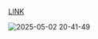 [LINK](https://kevin-barbosa-dev.github.io/Avanti/)


![2025-05-02 20-41-49](https://github.com/user-attachments/assets/d4a37d1d-cdef-4d69-9880-65c35bc2b20c)

